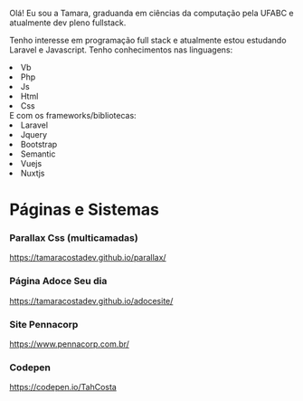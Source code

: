 Olá! Eu sou a Tamara, graduanda em ciências da computação pela UFABC e atualmente dev pleno fullstack.  

Tenho interesse em programação full stack e atualmente estou estudando Laravel e Javascript.
Tenho conhecimentos nas linguagens:
<li>Vb</li>
<li>Php</li>
<li>Js </li>
<li>Html</li>
<li>Css</li>
E com os frameworks/bibliotecas:
<li>Laravel</li>
<li>Jquery</li>
<li>Bootstrap</li>
<li>Semantic</li>
<li>Vuejs</li>
<li>Nuxtjs</li>

# Páginas e Sistemas

### Parallax Css (multicamadas)
https://tamaracostadev.github.io/parallax/

### Página Adoce Seu dia
https://tamaracostadev.github.io/adocesite/

### Site Pennacorp
https://www.pennacorp.com.br/

### Codepen
https://codepen.io/TahCosta
